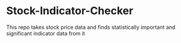 # Stock-Indicator-Checker
This repo takes stock price data and finds statistically important and significant indicator data from it
